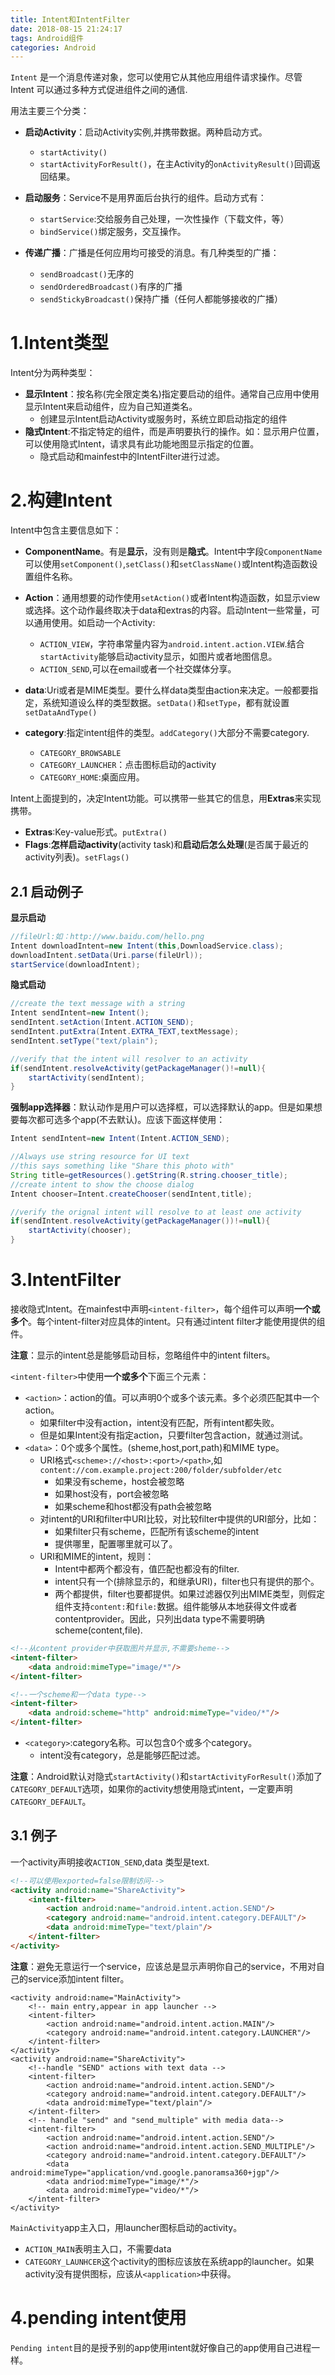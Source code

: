 ```yaml
---
title: Intent和IntentFilter
date: 2018-08-15 21:24:17
tags: Android组件
categories: Android
---
```


`Intent` 是一个消息传递对象，您可以使用它从其他应用组件请求操作。尽管 Intent 可以通过多种方式促进组件之间的通信.

<!--more-->

用法主要三个分类：

* **启动Activity**：启动Activity实例,并携带数据。两种启动方式。
	* `startActivity()`
	* `startActivityForResult()`，在主Activity的`onActivityResult()`回调返回结果。

* **启动服务**：Service不是用界面后台执行的组件。启动方式有：
	* `startService`:交给服务自己处理，一次性操作（下载文件，等）
	* `bindService()`绑定服务，交互操作。

* **传递广播**：广播是任何应用均可接受的消息。有几种类型的广播：
	* `sendBroadcast()`无序的
	* `sendOrderedBroadcast()`有序的广播
	* `sendStickyBroadcast()`保持广播（任何人都能够接收的广播）

# 1.Intent类型
Intent分为两种类型：

* **显示Intent**：按名称(完全限定类名)指定要启动的组件。通常自己应用中使用显示Intent来启动组件，应为自己知道类名。
	* 创建显示Intent启动Activity或服务时，系统立即启动指定的组件
* **隐式Intent**:不指定特定的组件，而是声明要执行的操作。如：显示用户位置，可以使用隐式Intent，请求具有此功能地图显示指定的位置。
	* 隐式启动和mainfest中的IntentFilter进行过滤。

# 2.构建Intent
Intent中包含主要信息如下：

* **ComponentName**。有是**显示**，没有则是**隐式**。Intent中字段`ComponentName`可以使用`setComponent()`,`setClass()`和`setClassName()`或Intent构造函数设置组件名称。

* **Action**：通用想要的动作使用`setAction()`或者Intent构造函数，如显示view或选择。这个动作最终取决于data和extras的内容。启动Intent一些常量，可以通用使用。如启动一个Activity:
	* `ACTION_VIEW`，字符串常量内容为`android.intent.action.VIEW`.结合`startActivity`能够启动activity显示，如图片或者地图信息。
	* `ACTION_SEND`,可以在email或者一个社交媒体分享。

* **data**:Uri或者是MIME类型。要什么样data类型由action来决定。一般都要指定，系统知道设么样的类型数据。`setData()`和`setType`，都有就设置`setDataAndType()`
* **category**:指定intent组件的类型。`addCategory()`大部分不需要category.
	* `CATEGORY_BROWSABLE`
	* `CATEGORY_LAUNCHER`：点击图标启动的activity
	* `CATEGORY_HOME`:桌面应用。

Intent上面提到的，决定Intent功能。可以携带一些其它的信息，用**Extras**来实现携带。

* **Extras**:Key-value形式。`putExtra()`
* **Flags**:**怎样启动activity**(activity task)和**启动后怎么处理**(是否属于最近的activity列表)。`setFlags()`

## 2.1 启动例子

**显示启动**

```java
//fileUrl:如：http://www.baidu.com/hello.png
Intent downloadIntent=new Intent(this,DownloadService.class);
downloadIntent.setData(Uri.parse(fileUrl));
startService(downloadIntent);
```

**隐式启动**

```java
//create the text message with a string
Intent sendIntent=new Intent();
sendIntent.setAction(Intent.ACTION_SEND);
sendIntent.putExtra(Intent.EXTRA_TEXT,textMessage);
sendIntent.setType("text/plain");

//verify that the intent will resolver to an activity
if(sendIntent.resolveActivity(getPackageManager()!=null){
	startActivity(sendIntent);
}
```

**强制app选择器**：默认动作是用户可以选择框，可以选择默认的app。但是如果想要每次都可选多个app(不去默认)。应该下面这样使用：

```java
Intent sendIntent=new Intent(Intent.ACTION_SEND);

//Always use string resource for UI text
//this says something like "Share this photo with"
String title=getResources().getString(R.string.chooser_title);
//create intent to show the choose dialog
Intent chooser=Intent.createChooser(sendIntent,title);

//verify the orignal intent will resolve to at least one activity
if(sendIntent.resolveActivity(getPackageManager())!=null){
	startActivity(chooser);
}
```

# 3.IntentFilter
接收隐式Intent。在mainfest中声明`<intent-filter>`，每个组件可以声明**一个或多个**。每个intent-filter对应具体的intent。只有通过intent filter才能使用提供的组件。

**注意**：显示的intent总是能够启动目标，忽略组件中的intent filters。

`<intent-filter>`中使用**一个或多个**下面三个元素：

* `<action>`：action的值。可以声明0个或多个该元素。多个必须匹配其中一个action。
	* 如果filter中没有action，intent没有匹配，所有intent都失败。
	* 但是如果Intent没有指定action，只要filter包含action，就通过测试。
* `<data>`：0个或多个属性。(sheme,host,port,path)和MIME type。
	* URI格式`<scheme>://<host>:<port>/<path>`,如`content://com.example.project:200/folder/subfolder/etc`
		* 如果没有scheme，host会被忽略
		* 如果host没有，port会被忽略
		* 如果scheme和host都没有path会被忽略
	* 对intent的URI和filter中URI比较，对比较filter中提供的URI部分，比如：
		* 如果filter只有scheme，匹配所有该scheme的intent
		* 提供哪里，配置哪里就可以了。
	* URI和MIME的intent，规则：
		* Intent中都两个都没有，值匹配也都没有的filter.
		* intent只有一个(排除显示的，和继承URI)，filter也只有提供的那个。
		* 两个都提供，filter也要都提供。如果过滤器仅列出MIME类型，则假定组件支持`content:`和`file:`数据。组件能够从本地获得文件或者contentprovider。因此，只列出data type不需要明确scheme(content,file).

```html
<!--从content provider中获取图片并显示,不需要sheme-->
<intent-filter>
	<data android:mimeType="image/*"/>
</intent-filter>

<!--一个scheme和一个data type-->
<intent-filter>
	<data android:scheme="http" android:mimeType="video/*"/>
</intent-filter>
```
* `<category>`:category名称。可以包含0个或多个category。
	* intent没有category，总是能够匹配过滤。

**注意**：Android默认对隐式`startActivity()`和`startActivityForResult()`添加了`CATEGORY_DEFAULT`选项，如果你的activity想使用隐式intent，一定要声明`CATEGORY_DEFAULT`。

## 3.1 例子
一个activity声明接收`ACTION_SEND`,data 类型是text.

```html
<!--可以使用exported=false限制访问-->
<activity android:name="ShareActivity">
	<intent-filter>
		<action android:name="android.intent.action.SEND"/>
		<category android:name="android.intent.category.DEFAULT"/>
		<data android:mimeType="text/plain"/>
	</intent-filter>
</activity>
```

**注意**：避免无意运行一个service，应该总是显示声明你自己的service，不用对自己的service添加intent filter。

```
<activity android:name="MainActivity">
	<!-- main entry,appear in app launcher -->
	<intent-filter>
		<action android:name="android.intent.action.MAIN"/>
		<category android:name="android.intent.category.LAUNCHER"/>
	</intent-filter>
</activity>
<activity android:name="ShareActivity">
	<!--handle "SEND" actions with text data -->
	<intent-filter>
		<action android:name="android.intent.action.SEND"/>
		<category android:name="android.intent.category.DEFAULT"/>
		<data android:mimeType="text/plain"/>
	</intent-filter>
	<!-- handle "send" and "send_multiple" with media data-->
	<intent-filter>
		<action android:name="android.intent.action.SEND"/>
		<action android:name="android.intent.action.SEND_MULTIPLE"/>
		<category android:name="android.intent.category.DEFAULT"/>
		<data android:mimeType="application/vnd.google.panoramsa360+jgp"/>
		<data andriod:mimeType="image/*"/>
		<data android:mimeType="video/*"/>
	</intent-filter>
</activity>
```

`MainActivity`app主入口，用launcher图标启动的activity。

* `ACTION_MAIN`表明主入口，不需要data
* `CATEGORY_LAUNHCER`这个activity的图标应该放在系统app的launcher。如果activity没有提供图标，应该从`<application>`中获得。

# 4.pending intent使用

`Pending intent`目的是授予别的app使用intent就好像自己的app使用自己进程一样。
